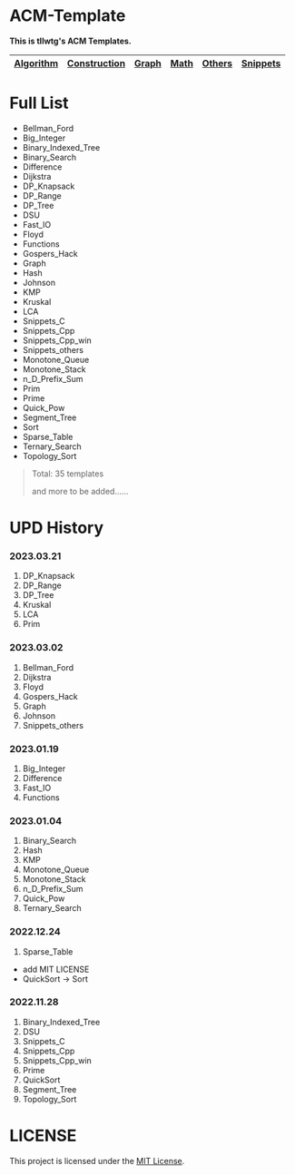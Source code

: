 # ACM-Template

**This is tllwtg's ACM Templates.**

| [Algorithm](https://github.com/tLLWtG/ACM-Template/tree/main/Algorithm) | [Construction](https://github.com/tLLWtG/ACM-Template/tree/main/Construction) | [Graph](https://github.com/tLLWtG/ACM-Template/tree/main/Graph) | [Math](https://github.com/tLLWtG/ACM-Template/tree/main/Math) | [Others](https://github.com/tLLWtG/ACM-Template/tree/main/Others) | [Snippets](https://github.com/tLLWtG/ACM-Template/tree/main/Snippets) |
| :---------------------------------------------------------------------: | :---------------------------------------------------------------------------: | :-------------------------------------------------------------: | :-----------------------------------------------------------: | :---------------------------------------------------------------: | :-------------------------------------------------------------------: |

# Full List

* Bellman_Ford
* Big_Integer
* Binary_Indexed_Tree
* Binary_Search
* Difference
* Dijkstra
* DP_Knapsack
* DP_Range
* DP_Tree
* DSU
* Fast_IO
* Floyd
* Functions
* Gospers_Hack
* Graph
* Hash
* Johnson
* KMP
* Kruskal
* LCA
* Snippets_C
* Snippets_Cpp
* Snippets_Cpp_win
* Snippets_others
* Monotone_Queue
* Monotone_Stack
* n_D_Prefix_Sum
* Prim
* Prime
* Quick_Pow
* Segment_Tree
* Sort
* Sparse_Table
* Ternary_Search
* Topology_Sort

> Total: 35 templates
> 
> and more to be added......



# UPD History

### 2023.03.21

1. DP_Knapsack
2. DP_Range
3. DP_Tree
4. Kruskal
5. LCA
6. Prim

### 2023.03.02

1. Bellman_Ford
2. Dijkstra
3. Floyd
4. Gospers_Hack
5. Graph
6. Johnson
7. Snippets_others

### 2023.01.19

1. Big_Integer
2. Difference
3. Fast_IO
4. Functions

### 2023.01.04

1. Binary_Search
2. Hash
3. KMP
4. Monotone_Queue
5. Monotone_Stack
6. n_D_Prefix_Sum
7. Quick_Pow
9. Ternary_Search 


### 2022.12.24

1. Sparse_Table

* add MIT LICENSE
* QuickSort -> Sort

### 2022.11.28

1. Binary_Indexed_Tree
2. DSU
3. Snippets_C
4. Snippets_Cpp
5. Snippets_Cpp_win
6. Prime
7. QuickSort
8. Segment_Tree
9. Topology_Sort


# LICENSE

This project is licensed under the [MIT License](https://github.com/tLLWtG/ACM-Template/blob/main/LICENSE).